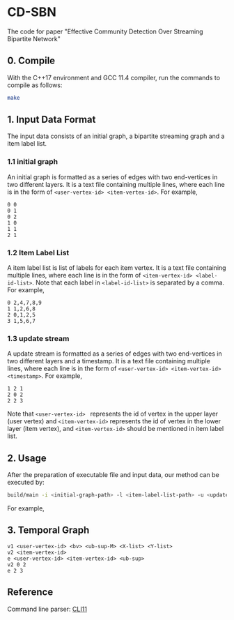 # CD-SBN
The code for paper "Effective Community Detection Over Streaming Bipartite Network"

## 0. Compile

With the C++17 environment and GCC 11.4 compiler, run the commands to compile as follows:

```bash
make
```

## 1. Input Data Format
The input data consists of an initial graph, a bipartite streaming graph and a item label list.

### 1.1 initial graph 
An initial graph is formatted as a series of edges with two end-vertices in two different layers. It is a text file containing multiple lines, where each line is in the form of `<user-vertex-id> <item-vertex-id>`. For example,

```text/plain
0 0
0 1
0 2
1 0
1 1
2 1
```

### 1.2 Item Label List
A item label list is list of labels for each item vertex. It is a text file containing multiple lines, where each line is in the form of `<item-vertex-id> <label-id-list>`. Note that each label in `<label-id-list>` is separated by a comma. For example,

```text/plain
0 2,4,7,8,9
1 1,2,6,8
2 0,1,2,5
3 1,5,6,7
```


### 1.3 update stream
A update stream is formatted as a series of edges with two end-vertices in two different layers and a timestamp. It is a text file containing multiple lines, where each line is in the form of `<user-vertex-id> <item-vertex-id> <timestamp>`. For example,

```text/plain
1 2 1
2 0 2
2 2 3
```

Note that `<user-vertex-id> ` represents the id of vertex in the upper layer (user vertex) and `<item-vertex-id>` represents the id of vertex in the lower layer (item vertex), and `<item-vertex-id>` should be mentioned in item label list.


## 2. Usage
After the preparation of executable file and input data, our method can be executed by:

```bash
build/main -i <initial-graph-path> -l <item-label-list-path> -u <update-stream-path> -t <query-timestamp> -Q <query-keywords-set> -k <query-support-threshold> -r <query-maximum-radius> -s <query-score-threshold>
```

For example,

## 3. Temporal Graph

```text/plain
v1 <user-vertex-id> <bv> <ub-sup-M> <X-list> <Y-list>
v2 <item-vertex-id>
e <user-vertex-id> <item-vertex-id> <ub-sup>
v2 0 2
e 2 3
```



## Reference
Command line parser: [CLI11](https://github.com/CLIUtils/CLI11)

